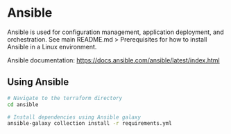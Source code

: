 # Ansible
Ansible is used for configuration management, application deployment, and orchestration. See main README.md > Prerequisites for how to install Ansible in a Linux environment.

Ansible documentation: https://docs.ansible.com/ansible/latest/index.html


## Using Ansible
```sh
# Navigate to the terraform directory
cd ansible

# Install dependencies using Ansible galaxy
ansible-galaxy collection install -r requirements.yml


```